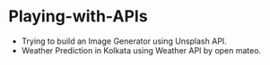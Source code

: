 # Playing-with-APIs

- Trying to build an Image Generator using Unsplash API.
- Weather Prediction in Kolkata using Weather API by open mateo.

